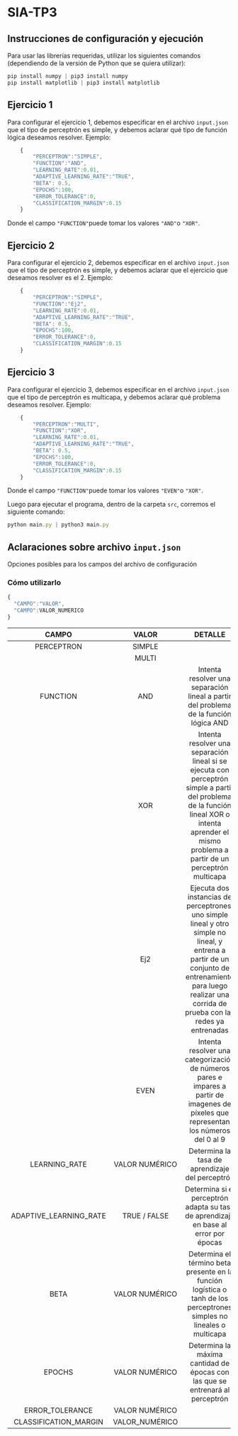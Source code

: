 # SIA-TP3

## Instrucciones de configuración y ejecución
Para usar las librerías requeridas, utilizar los siguientes comandos (dependiendo de la versión de Python que se quiera utilizar):
```javascript
pip install numpy | pip3 install numpy
pip install matplotlib | pip3 install matplotlib
```

## Ejercicio 1
Para configurar el ejercicio 1, debemos especificar en el archivo ```input.json``` que el tipo de perceptrón es simple, y debemos aclarar qué tipo de función lógica deseamos resolver. Ejemplo:

```javascript
    {
        "PERCEPTRON":"SIMPLE",
        "FUNCTION":"AND",
        "LEARNING_RATE":0.01,
        "ADAPTIVE_LEARNING_RATE":"TRUE",
        "BETA": 0.5,
        "EPOCHS":100,
        "ERROR_TOLERANCE":0,
        "CLASSIFICATION_MARGIN":0.15
    }
```

Donde el campo ```"FUNCTION"```puede tomar los valores ```"AND"```o ```"XOR"```.

## Ejercicio 2
Para configurar el ejercicio 2, debemos especificar en el archivo ```input.json``` que el tipo de perceptrón es simple, y debemos aclarar que el ejercicio que deseamos resolver es el 2. Ejemplo:

```javascript
    {
        "PERCEPTRON":"SIMPLE",
        "FUNCTION":"Ej2",
        "LEARNING_RATE":0.01,
        "ADAPTIVE_LEARNING_RATE":"TRUE",
        "BETA": 0.5,
        "EPOCHS":100,
        "ERROR_TOLERANCE":0,
        "CLASSIFICATION_MARGIN":0.15
    }
```

## Ejercicio 3
Para configurar el ejercicio 3, debemos especificar en el archivo ```input.json``` que el tipo de perceptrón es multicapa, y debemos aclarar qué problema deseamos resolver. Ejemplo:

```javascript
    {
        "PERCEPTRON":"MULTI",
        "FUNCTION":"XOR",
        "LEARNING_RATE":0.01,
        "ADAPTIVE_LEARNING_RATE":"TRUE",
        "BETA": 0.5,
        "EPOCHS":100,
        "ERROR_TOLERANCE":0,
        "CLASSIFICATION_MARGIN":0.15
    }
```

Donde el campo ```"FUNCTION"```puede tomar los valores ```"EVEN"```o ```"XOR"```.

Luego para ejecutar el programa, dentro de la carpeta ```src```, corremos el siguiente comando:

```javascript
python main.py | python3 main.py
```

## Aclaraciones sobre archivo ```input.json```

Opciones posibles para los campos del archivo de configuración

### Cómo utilizarlo

```javascript
{
  "CAMPO":"VALOR",
  "CAMPO":VALOR_NUMERICO
}
```

|            CAMPO           |                                VALOR                                |                                                                                               DETALLE                                                                                               |
|:--------------------------:|:-------------------------------------------------------------------:|:---------------------------------------------------------------------------------------------------------------------------------------------------------------------------------------------------:|
|          PERCEPTRON         |                                SIMPLE                               |                                                                                                                                                                                                     |
|                            |                                 MULTI                                 |                                                                                                                                                                                                     |
|          FUNCTION         |                             AND                            |        Intenta resolver una separación lineal a partir del problema de la función lógica AND                                                                                                    |
|                            |                              XOR                              |    Intenta resolver una separación lineal si se ejecuta con perceptrón simple a partir del problema de la función lineal XOR o intenta aprender el mismo problema a partir de un perceptrón multicapa                                                      |
|                            |                               Ej2                               |       Ejecuta dos instancias de perceptrones, uno simple lineal y otro simple no lineal, y entrena a partir de un conjunto de entrenamiento para luego realizar una corrida de prueba con las redes ya entrenadas                                         |
|                            |                               EVEN                               |        Intenta resolver una categorización de números pares e impares a partir de imagenes de píxeles que representan los números del 0 al 9                                                                  |
|          LEARNING_RATE          |                                 VALOR NUMÉRICO                                | Determina la tasa de aprendizaje del perceptrón                                                                    |
|       ADAPTIVE_LEARNING_RATE       |                             TRUE / FALSE                             | Determina si el perceptrón adapta su tasa de aprendizaje en base al error por épocas |
| BETA | VALOR NUMÉRICO                                | Determina el término beta presente en la función logística o tanh de los perceptrones simples no lineales o multicapa |
| EPOCHS     |                             VALOR NUMÉRICO                             | Determina la máxima cantidad de épocas con las que se entrenará al perceptrón                                      |
|ERROR_TOLERANCE            |                                 VALOR NUMÉRICO                                | |
|           CLASSIFICATION_MARGIN           |                                 VALOR_NUMÉRICO                                 |                                                                                                                   |